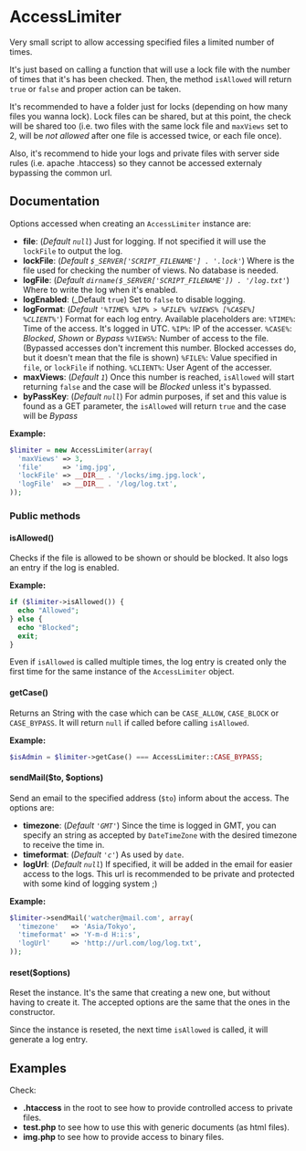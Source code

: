 # AccessLimiter

Very small script to allow accessing specified files a limited number of times.

It's just based on calling a function that will use a lock file with the number of times that it's has been checked.
Then, the method `isAllowed` will return `true` or `false` and proper action can be taken.

It's recommended to have a folder just for locks (depending on how many files you wanna lock).
Lock files can be shared, but at this point, the check will be shared too (i.e. two files with the same lock file and `maxViews` set to 2, will be _not allowed_ after one file is accessed twice, or each file once).

Also, it's recommend to hide your logs and private files with server side rules (i.e. apache .htaccess) so they cannot be accessed externaly bypassing the common url.

## Documentation ##

Options accessed when creating an `AccessLimiter` instance are:

* **file**: (_Default `null`_) Just for logging. If not specified it will use the `lockFile` to output the log.
* **lockFile**: (_Default `$_SERVER['SCRIPT_FILENAME'] . '.lock'`_) Where is the file used for checking the number of views. No database is needed.
* **logFile**: (_Default `dirname($_SERVER['SCRIPT_FILENAME']) . '/log.txt'`_) Where to write the log when it's enabled.
* **logEnabled**: (_Default `true`) Set to `false` to disable logging.
* **logFormat**: (_Default `'%TIME% %IP% > %FILE% %VIEWS% [%CASE%] %CLIENT%'`_) Format for each log entry. Available placeholders are:
  `%TIME%`: Time of the access. It's logged in UTC.
  `%IP%`: IP of the accesser.
  `%CASE%`: _Blocked_, _Shown_ or _Bypass_
  `%VIEWS%`: Number of access to the file. (Bypassed accesses don't increment this number. Blocked accesses do, but it doesn't mean that the file is shown)
  `%FILE%`: Value specified in `file`, or `lockFile` if nothing.
  `%CLIENT%`: User Agent of the accesser.
* **maxViews**: (_Default `1`_) Once this number is reached, `isAllowed` will start returning `false` and the case will be _Blocked_ unless it's bypassed.
* **byPassKey**: (_Default `null`_) For admin purposes, if set and this value is found as a GET parameter, the `isAllowed` will return `true` and the case will be _Bypass_

**Example:**

```php
$limiter = new AccessLimiter(array(
  'maxViews' => 3,
  'file'     => 'img.jpg',
  'lockFile' => __DIR__ . '/locks/img.jpg.lock',
  'logFile'  => __DIR__ . '/log/log.txt',
));
```

### Public methods

#### isAllowed()

Checks if the file is allowed to be shown or should be blocked. It also logs an entry if the log is enabled.

**Example:**

```php
if ($limiter->isAllowed()) {
  echo "Allowed";
} else {
  echo "Blocked";
  exit;
}
```

Even if `isAllowed` is called multiple times, the log entry is created only the first time for the same instance of the `AccessLimiter` object.


#### getCase()

Returns an String with the case which can be `CASE_ALLOW`, `CASE_BLOCK` or `CASE_BYPASS`.
It will return `null` if called before calling `isAllowed`.

**Example:**

```php
$isAdmin = $limiter->getCase() === AccessLimiter::CASE_BYPASS;
```

#### sendMail($to, $options)

Send an email to the specified address (`$to`) inform about the access.
The options are:
* **timezone**: (_Default `'GMT'`_) Since the time is logged in GMT, you can specify an string as accepted by `DateTimeZone` with the desired timezone to receive the time in.
* **timeformat**: (_Default `'c'`_) As used by `date`.
* **logUrl**: (_Default `null`_) If specified, it will be added in the email for easier access to the logs. This url is recommended to be private and protected with some kind of logging system ;)

**Example:**

```php
$limiter->sendMail('watcher@mail.com', array(
  'timezone'   => 'Asia/Tokyo',
  'timeformat' => 'Y-m-d H:i:s',
  'logUrl'     => 'http://url.com/log/log.txt',
));
```

#### reset($options)

Reset the instance. It's the same that creating a new one, but without having to create it.
The accepted options are the same that the ones in the constructor.

Since the instance is reseted, the next time `isAllowed` is called, it will generate a log entry.

## Examples

Check:
* **.htaccess** in the root to see how to provide controlled access to private files.
* **test.php** to see how to use this with generic documents (as html files).
* **img.php** to see how to provide access to binary files.
